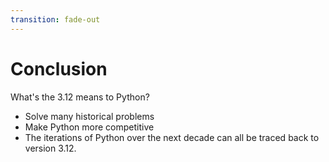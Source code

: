 ```yaml
---
transition: fade-out
---
```


# Conclusion

What's the 3.12 means to Python?

<v-clicks>

- Solve many historical problems
- Make Python more competitive
- The iterations of Python over the next decade can all be traced back to version 3.12.

</v-clicks>